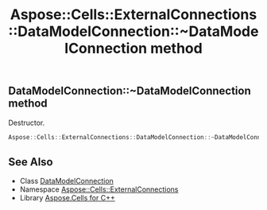 ﻿---
title: Aspose::Cells::ExternalConnections::DataModelConnection::~DataModelConnection method
linktitle: ~DataModelConnection
second_title: Aspose.Cells for C++ API Reference
description: 'Aspose::Cells::ExternalConnections::DataModelConnection::~DataModelConnection method. Destructor in C++.'
type: docs
weight: 200
url: /cpp/aspose.cells.externalconnections/datamodelconnection/~datamodelconnection/
---
## DataModelConnection::~DataModelConnection method


Destructor.

```cpp
Aspose::Cells::ExternalConnections::DataModelConnection::~DataModelConnection()
```

## See Also

* Class [DataModelConnection](../)
* Namespace [Aspose::Cells::ExternalConnections](../../)
* Library [Aspose.Cells for C++](../../../)
